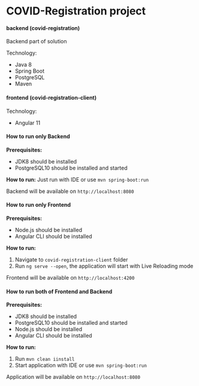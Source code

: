 # COVID-Registration project

#### backend (covid-registration)
Backend part of solution

Technology:
 - Java 8
 - Spring Boot
 - PostgreSQL
 - Maven

#### frontend (covid-registration-client)

Technology:
 - Angular 11
 

#### How to run only Backend
**Prerequisites:**
- JDK8 should be installed
- PostgreSQL10 should be installed and started

**How to run:**
Just run with IDE or use `mvn spring-boot:run`

Backend will be available on `http://localhost:8080`

#### How to run only Frontend
**Prerequisites:**
- Node.js should be installed
- Angular CLI should be installed

**How to run:**
1. Navigate to `covid-registration-client` folder
2. Run `ng serve --open`, the application will start with Live Reloading mode

Frontend will be available on `http://localhost:4200`

#### How to run both of Frontend and Backend
**Prerequisites:**
- JDK8 should be installed
- PostgreSQL10 should be installed and started
- Node.js should be installed
- Angular CLI should be installed

**How to run:**
1. Run `mvn clean iinstall`
2. Start application with IDE or use `mvn spring-boot:run`

Application will be available on `http://localhost:8080`
